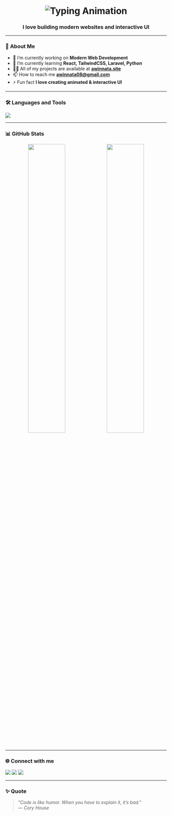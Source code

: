 <h1 align="center">
  <img src="https://readme-typing-svg.demolab.com?font=Poppins&size=28&pause=1000&color=9F51F7&width=500&lines=Hi%2C+I'm+Awin+Nata;Freelance+Web+Developer;React+%26+Tailwind+Enthusiast;Love+Building+Modern+UI" alt="Typing Animation" />
</h1>

<h3 align="center">I love building modern websites and interactive UI</h3>

---

### 🚀 **About Me**
- 🔭 I’m currently working on **Modern Web Development**
- 🌱 I’m currently learning **React, TailwindCSS, Laravel, Python**
- 👨‍💻 All of my projects are available at **[awinnata.site](https://awinnata.site/)**
- 📫 How to reach me **awinnata08@gmail.com**
- ⚡ Fun fact **I love creating animated & interactive UI**

---

### 🛠 **Languages and Tools**
<p align="left">
  <img src="https://skillicons.dev/icons?i=html,css,js,react,tailwind,php,laravel,python,git,github,vscode" />
</p>

---

### 📊 **GitHub Stats**
<p align="center">
  <img width="48%" src="https://github-readme-stats.vercel.app/api?username=awinnata29&show_icons=true&theme=radical" />
  <img width="48%" src="https://github-readme-streak-stats.herokuapp.com/?user=awinnata29&theme=radical" />
</p>

---

### 🌐 **Connect with me**
<p align="left">
  <a href="https://linkedin.com" target="_blank"><img src="https://skillicons.dev/icons?i=linkedin" /></a>
  <a href="https://github.com/awinnata29" target="_blank"><img src="https://skillicons.dev/icons?i=github" /></a>
  <a href="https://instagram.com" target="_blank"><img src="https://skillicons.dev/icons?i=instagram" /></a>
</p>

---

### ✨ **Quote**
> *"Code is like humor. When you have to explain it, it’s bad."*  
— *Cory House*
